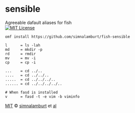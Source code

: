 sensible
========
Agreeable dafault aliases for fish<br>
[![MIT License]](/LICENSE)

```fish
omf install https://github.com/simnalamburt/fish-sensible
```
```
l      = ls -lah
md     = mkdir -p
rd     = rmdir
mv     = mv -i
cp     = cp -i

...    = cd ../..
....   = cd ../../..
.....  = cd ../../../..
...... = cd ../../../../..

# When fasd is installed
v      = fasd -t -e vim -b viminfo
```

[MIT] © [simnalamburt] et [al]


[MIT License]:    https://img.shields.io/badge/license-MIT-007EC7.svg
[Mit]:            http://opensource.org/licenses/MIT
[simnalamburt]:   http://github.com/simnalamburt
[al]:             https://github.com/simnalamburt/fish-sensible/graphs/contributors
